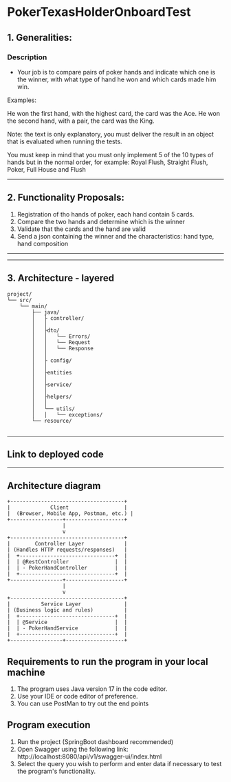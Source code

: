# PokerTexasHolderOnboardTest

## 1. Generalities:

### Description

- Your job is to compare pairs of poker hands and indicate which one is the winner, with what type of hand he won and which cards made him win.

Examples:

He won the first hand, with the highest card, the card was the Ace. He won the second hand, with a pair, the card was the King.

Note: the text is only explanatory, you must deliver the result in an object that is evaluated when running the tests.

You must keep in mind that you must only implement 5 of the 10 types of hands but in the normal order, for example: Royal Flush, Straight Flush, Poker, Full House and Flush

---

## 2. Functionality Proposals:

1. Registration of tho hands of poker, each hand contain 5 cards.
2. Compare the two hands and determine which is the winner 
3. Validate that the cards and the hand are valid
4. Send a json containing the winner and the characteristics: hand type, hand composition

---

---
## 3. Architecture - layered
```
project/
└── src/
    └── main/
        ├── java/
        │   ├ controller/
        │   │
        │   ├dto/
        │   │   └── Errors/
        │   │   └── Request
        │   │   └── Response
        │   │   
        │   ├ config/
        │   │   
        │   ├entities
        │   │   
        │   ├service/
        │   │   
        │   ├helpers/
        │   │   
        │   └── utils/
        │   │   └── exceptions/
        └── resource/


```

---
## Link to deployed code

---
## Architecture diagram
```plaintext
+-------------------------------------+
|             Client                  |
|  (Browser, Mobile App, Postman, etc.) |
+-----------------+-------------------+
                  |
                  v
+-------------------------------------+
|        Controller Layer             |
| (Handles HTTP requests/responses)   |
|  +-------------------------------+  |
|  | @RestController               |  |
|  | - PokerHandController         |  |
|  +-------------------------------+  |
+-----------------+-------------------+
                  |
                  v
+-------------------------------------+
|          Service Layer              |
| (Business logic and rules)          |
|  +-------------------------------+  |
|  | @Service                      |  |
|  | - PokerHandService            |  |
|  +-------------------------------+  |
+-----------------+-------------------+

```

## Requirements to run the program in your local machine

1. The program uses Java version 17 in the code editor.
2. Use your IDE or code editor of preference.
3. You can use PostMan to try out the end points

## Program execution

1. Run the project (SpringBoot dashboard recommended)
2. Open Swagger using the following link: http://localhost:8080/api/v1/swagger-ui/index.html
3. Select the query you wish to perform and enter data if necessary to test the program's functionality.